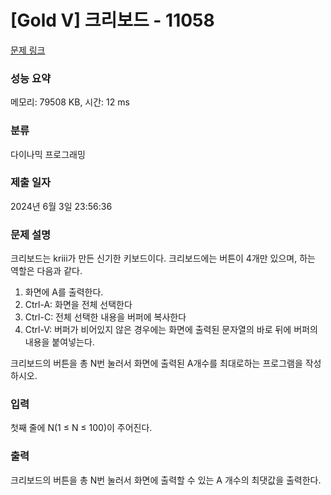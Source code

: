 # [Gold V] 크리보드 - 11058 

[문제 링크](https://www.acmicpc.net/problem/11058) 

### 성능 요약

메모리: 79508 KB, 시간: 12 ms

### 분류

다이나믹 프로그래밍

### 제출 일자

2024년 6월 3일 23:56:36

### 문제 설명

<p>크리보드는 kriii가 만든 신기한 키보드이다. 크리보드에는 버튼이 4개만 있으며, 하는 역할은 다음과 같다.</p>

<ol>
	<li>화면에 A를 출력한다.</li>
	<li>Ctrl-A: 화면을 전체 선택한다</li>
	<li>Ctrl-C: 전체 선택한 내용을 버퍼에 복사한다</li>
	<li>Ctrl-V: 버퍼가 비어있지 않은 경우에는 화면에 출력된 문자열의 바로 뒤에 버퍼의 내용을 붙여넣는다.</li>
</ol>

<p>크리보드의 버튼을 총 N번 눌러서 화면에 출력된 A개수를 최대로하는 프로그램을 작성하시오.</p>

### 입력 

 <p>첫째 줄에 N(1 ≤ N ≤ 100)이 주어진다.</p>

### 출력 

 <p>크리보드의 버튼을 총 N번 눌러서 화면에 출력할 수 있는 A 개수의 최댓값을 출력한다.</p>

